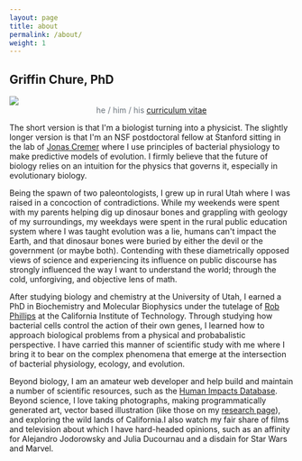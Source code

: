 ```yaml
---
layout: page
title: about
permalink: /about/
weight: 1
---
```


## Griffin Chure, PhD 
 
<div class="masonry">
  <div class="mItem">
    <img style="height: auto;" src="{{site.baseurl}}/assets/images/jellyfish3.png">
    <center>
    <span style="color: #6c757d;"> he / him / his</span>
<a class="m-1 btn btn-outline-secondary btn-md btn-block" href="{{site.baseurl}}/assets/pdfs/GriffinChure_CV_2022-07-11.pdf">
<i class="fas fa-file-pdf"></i> curriculum vitae </a>
<a class="m-1 btn btn-outline-secondary btn-md " href="mailto:gchure@stanford.edu">
<i class="fa fa-envelope"></i></a>
<a class="m-1 btn btn-outline-secondary btn-md " href="https://orcid.org/0000-0002-2216-2057">
<i class="fab fa-orcid"></i></a>
<a class="m-1 btn btn-outline-secondary btn-md " href="https://github.com/gchure">
<i class="fab fa-github"></i></a>
<a class="m-1 btn btn-outline-secondary btn-md " href="https://scholar.google.com/citations?user=hnr_VNMAAAAJ&hl=en">
<i class="fas fa-graduation-cap"></i></a>
<a class="m-1 btn btn-outline-secondary btn-md " href="https://twitter.com/gdchure">
<i class="fab fa-twitter"></i></a>
</center>
</div>
</div>

The short version is that I'm a biologist turning into a physicist. The slightly
longer version is that I'm an NSF postdoctoral fellow at Stanford sitting in the
lab of <a href="https://cremerlab.com">Jonas Cremer</a> where I use principles
of bacterial physiology to make predictive models of evolution. I firmly believe
that the future of biology relies on an intuition for the physics that governs
it, especially in evolutionary biology.

Being the spawn of two paleontologists, I grew up in rural Utah where I was
raised in  a concoction of contradictions. While my weekends were spent with my
parents helping dig up dinosaur bones and grappling with geology of my
surroundings, my weekdays were spent in the rural public education system where
I was taught evolution was a lie, humans can't impact the Earth, and that
dinosaur bones were buried by either the devil or the government (or maybe
both).  Contending with these diametrically opposed views of science and
experiencing its influence on public discourse has strongly influenced the way I
want to understand the world; through the cold, unforgiving, and objective lens of math. 

After studying biology and chemistry at the University of Utah, I earned a PhD 
in Biochemistry and Molecular Biophysics under the tutelage of [Rob Phillips](https://rpgroup.caltech.edu)
at the California Institute of Technology. Through studying how bacterial cells
control the action of their own genes, I learned how to approach biological
problems from a physical and probabalistic perspective. I have carried this
manner of scientific study with me where I bring it to bear on the complex
phenomena that emerge at the intersection of bacterial physiology, ecology, and
evolution. 

Beyond biology, I am an amateur web developer and help build and maintain a
number of scientific resources, such as the [Human Impacts
Database](https://anthroponumbers.org). Beyond science, I love taking
photographs, making programmatically generated art, vector based illustration 
(like those on my [research page]({{site.baseurl}}/research)), and exploring the wild lands
of California.I also watch my fair share of films and television about which I have hard-headed
opinions, such as an affinity for Alejandro Jodorowsky and Julia Ducournau and a disdain for Star
Wars and Marvel.

